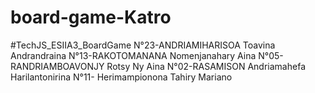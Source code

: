 #  board-game-Katro
#TechJS_ESIIA3_BoardGame
  N°23-ANDRIAMIHARISOA Toavina Andrandraina
  N°13-RAKOTOMANANA Nomenjanahary Aina 
  N°05-RANDRIAMBOAVONJY Rotsy Ny Aina
  N°02-RASAMISON Andriamahefa Harilantonirina
  N°11- Herimampionona Tahiry Mariano
